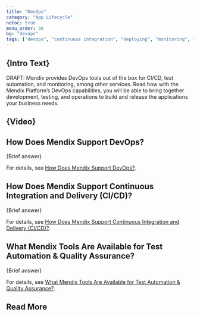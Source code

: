 ```yaml
---
title: "DevOps"
category: "App Lifecycle"
notoc: true
menu_order: 30
bg: "devops"
tags: ["devops", "continuous integration", "deploying", "monitoring", "apm", "datadog", "new relic", "appdynamics"]
---
```


## {Intro Text}

DRAFT: Mendix provides DevOps tools out of the box for CI/CD, test automation,  and monitoring, among other services. Read how with the Mendix  Platform’s DevOps capabilities, you will be able to bring together  development, testing, and operations to build and release the  applications your business needs.

## {Video}

## How Does Mendix Support DevOps?

{Brief answer}

For details, see [How Does Mendix Support DevOps?](devops-overview#support-devops).

## How Does Mendix Support Continuous Integration and Delivery (CI/CD)?

{Brief answer}

For details, see [How Does Mendix Support Continuous Integration and Delivery (CI/CD)?](cicd#support-cicd).

## What Mendix Tools Are Available for Test Automation & Quality Assurance?

{Brief answer}

For details, see [What Mendix Tools Are Available for Test Automation & Quality Assurance?](test-automation-qa#qa-tools).

## Read More
